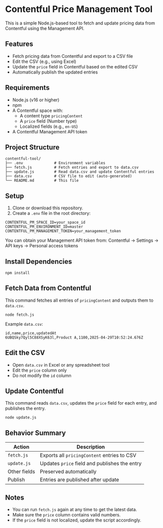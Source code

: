 # Contentful Price Management Tool

This is a simple Node.js-based tool to fetch and update pricing data from Contentful using the Management API.

## Features

- Fetch pricing data from Contentful and export to a CSV file
- Edit the CSV (e.g., using Excel)
- Update the `price` field in Contentful based on the edited CSV
- Automatically publish the updated entries

## Requirements

- Node.js (v16 or higher)
- npm
- A Contentful space with:
  - A content type `pricingContent`
  - A `price` field (Number type)
  - Localized fields (e.g., `en-US`)
- A Contentful Management API token

## Project Structure

```
contentful-tool/
├── .env              # Environment variables
├── fetch.js          # Fetch entries and export to data.csv
├── update.js         # Read data.csv and update Contentful entries
├── data.csv          # CSV file to edit (auto-generated)
└── README.md         # This file
```

## Setup

1. Clone or download this repository.
2. Create a `.env` file in the root directory:

```
CONTENTFUL_PM_SPACE_ID=your_space_id
CONTENTFUL_PM_ENVIRONMENT_ID=master
CONTENTFUL_PM_MANAGEMENT_TOKEN=your_management_token
```

You can obtain your Management API token from:
Contentful → Settings → API keys → Personal access tokens

## Install Dependencies

```
npm install
```

## Fetch Data from Contentful

This command fetches all entries of `pricingContent` and outputs them to `data.csv`.

```
node fetch.js
```

Example `data.csv`:

```
id,name,price,updatedAt
6UBQSky7Qyl5C88XSyK63l,Product A,1100,2025-04-29T10:52:24.676Z
```

## Edit the CSV

- Open `data.csv` in Excel or any spreadsheet tool
- Edit the `price` column only
- Do not modify the `id` column

## Update Contentful

This command reads `data.csv`, updates the `price` field for each entry, and publishes the entry.

```
node update.js
```

## Behavior Summary

| Action        | Description                                      |
|---------------|--------------------------------------------------|
| `fetch.js`    | Exports all `pricingContent` entries to CSV      |
| `update.js`   | Updates `price` field and publishes the entry    |
| Other fields  | Preserved automatically                          |
| Publish       | Entries are published after update               |

## Notes

- You can run `fetch.js` again at any time to get the latest data.
- Make sure the `price` column contains valid numbers.
- If the `price` field is not localized, update the script accordingly.
